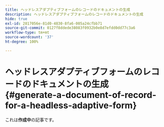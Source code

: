 ```yaml
---
title: ヘッドレスアダプティブフォームのレコードのドキュメントの生成
description: ヘッドレスアダプティブフォームのレコードのドキュメントの生成
hide: true
exl-id: 2817056e-81d0-4830-8fa6-005a24cfbb71
source-git-commit: 0127f8ddede38083f0932b0e8d7efdd0dd77c3a6
workflow-type: tm+mt
source-wordcount: '37'
ht-degree: 100%

---
```


# ヘッドレスアダプティブフォームのレコードのドキュメントの生成 {#generate-a-document-of-record-for-a-headless-adaptive-form}

<span class="preview">これは&#x200B;**作成中**&#x200B;の記事です。</span>

